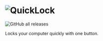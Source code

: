 # ![QuickLock](https://user-images.githubusercontent.com/53088136/145694415-865e38fc-757c-4668-a9dc-50605b2961eb.png)

![GitHub all releases](https://img.shields.io/github/downloads/LiteTools/QuickLock/total?style=flat-square)

Locks your computer quickly with one button.
